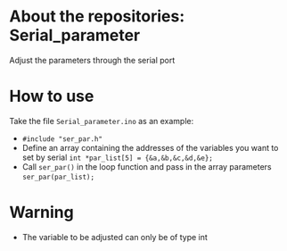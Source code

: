 # About the repositories: Serial_parameter
Adjust the parameters through the serial port

# How to use
Take the file `Serial_parameter.ino` as an example:
+ `#include "ser_par.h"`
+ Define an array containing the addresses of the variables you want to set by serial
  ```int *par_list[5] = {&a,&b,&c,&d,&e};```
+ Call `ser_par()` in the loop function and pass in the array parameters
  ```ser_par(par_list);```


# Warning
+ The variable to be adjusted can only be of type int
